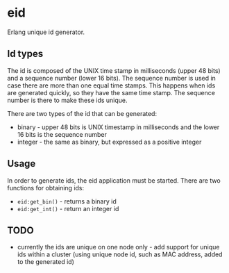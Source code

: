 eid
===

Erlang unique id generator.

Id types
--------

The id is composed of the UNIX time stamp in milliseconds (upper 48 bits) and a
sequence number (lower 16 bits). The sequence number is used in case there are
more than one equal time stamps. This happens when ids are generated quickly, so
they have the same time stamp. The sequence number is there to make these ids
unique.

There are two types of the id that can be generated:

 * binary - upper 48 bits is UNIX timestamp in milliseconds and the lower 16
bits is the sequence number
 * integer - the same as binary, but expressed as a positive integer

Usage
-----

In order to generate ids, the eid application must be started. There are two
functions for obtaining ids:

 * `eid:get_bin()` - returns a binary id
 * `eid:get_int()` - return an integer id

TODO
----

 * currently the ids are unique on one node only - add support for unique ids
within a cluster (using unique node id, such as MAC address, added to the
generated id)
